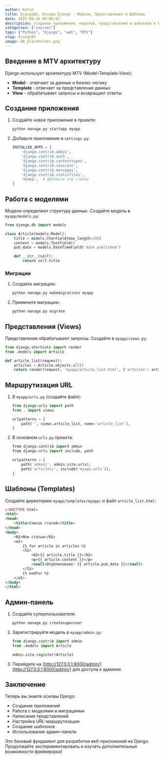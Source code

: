 ```yaml
---
author: Kotaz
title: Django02. Основы Django - Модели, Представления и Шаблоны
date: 2025-08-28 00:00:01
description: Создание приложений, моделей, представлений и шаблонов в Django
categories: ["courses"]
tags: ["Python", "Django", "web", "MTV"]
slug: django02
image: 00_placeholder.png
---
```


## Введение в MTV архитектуру

Django использует архитектуру MTV (Model-Template-View):

- **Model** - отвечает за данные и бизнес-логику
- **Template** - отвечает за представление данных
- **View** - обрабатывает запросы и возвращает ответы

## Создание приложения

1. Создайте новое приложение в проекте:

   ```bash
   python manage.py startapp myapp
   ```

2. Добавьте приложение в `settings.py`:

   ```python
   INSTALLED_APPS = [
       'django.contrib.admin',
       'django.contrib.auth',
       'django.contrib.contenttypes',
       'django.contrib.sessions',
       'django.contrib.messages',
       'django.contrib.staticfiles',
       'myapp',  # Добавьте эту строку
   ]
   ```

## Работа с моделями

Модели определяют структуру данных. Создайте модель в `myapp/models.py`:

```python
from django.db import models

class Article(models.Model):
    title = models.CharField(max_length=200)
    content = models.TextField()
    pub_date = models.DateTimeField('date published')

    def __str__(self):
        return self.title
```

### Миграции

1. Создайте миграцию:

   ```bash
   python manage.py makemigrations myapp
   ```

2. Примените миграцию:

   ```bash
   python manage.py migrate
   ```

## Представления (Views)

Представления обрабатывают запросы. Создайте в `myapp/views.py`:

```python
from django.shortcuts import render
from .models import Article

def article_list(request):
    articles = Article.objects.all()
    return render(request, 'myapp/article_list.html', {'articles': articles})
```

## Маршрутизация URL

1. В `myapp/urls.py` (создайте файл):

   ```python
   from django.urls import path
   from . import views

   urlpatterns = [
       path('', views.article_list, name='article_list'),
   ]
   ```

2. В основном `urls.py` проекта:

   ```python
   from django.contrib import admin
   from django.urls import include, path

   urlpatterns = [
       path('admin/', admin.site.urls),
       path('articles/', include('myapp.urls')),
   ]
   ```

## Шаблоны (Templates)

Создайте директорию `myapp/templates/myapp/` и файл `article_list.html`:

```html
<!DOCTYPE html>
<html>
<head>
    <title>Список статей</title>
</head>
<body>
    <h1>Мои статьи</h1>
    <ul>
        {% for article in articles %}
        <li>
            <h2>{{ article.title }}</h2>
            <p>{{ article.content }}</p>
            <small>Опубликовано: {{ article.pub_date }}</small>
        </li>
        {% endfor %}
    </ul>
</body>
</html>
```

## Админ-панель

1. Создайте суперпользователя:

   ```bash
   python manage.py createsuperuser
   ```

2. Зарегистрируйте модель в `myapp/admin.py`:

   ```python
   from django.contrib import admin
   from .models import Article

   admin.site.register(Article)
   ```

3. Перейдите на [http://127.0.0.1:8000/admin/](http://127.0.0.1:8000/admin/) для доступа к админке.

## Заключение

Теперь вы знаете основы Django:

- Создание приложений
- Работа с моделями и миграциями
- Написание представлений
- Настройка URL-маршрутизации
- Создание шаблонов
- Использование админ-панели

Это базовый фундамент для разработки веб-приложений на Django. Продолжайте экспериментировать и изучать дополнительные возможности фреймворка!
